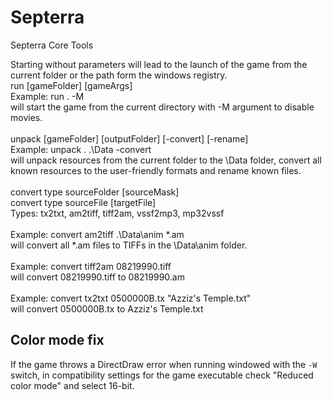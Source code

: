# Septerra
Septerra Core Tools

Starting without parameters will lead to the launch of the game from the current folder or the path form the windows registry.
<br/>
run [gameFolder] [gameArgs]<br/>
  Example: run . -M<br/>
  will start the game from the current directory with -M argument to disable movies.<br/>
<br/>
unpack [gameFolder] [outputFolder] [-convert] [-rename]<br/>
 Example: unpack . .\Data -convert<br/>
  will unpack resources from the current folder to the \Data folder, convert all known resources to the user-friendly formats and rename known files.<br/>
<br/>
convert type sourceFolder [sourceMask]<br/>
convert type sourceFile [targetFile]<br/>
  Types: tx2txt, am2tiff, tiff2am, vssf2mp3, mp32vssf<br/>
<br/>
  Example: convert am2tiff .\Data\anim *.am<br/>
  will convert all *.am files to TIFFs in the \Data\anim folder.<br/>
<br/>
  Example: convert tiff2am 08219990.tiff<br/>
  will convert 08219990.tiff to 08219990.am<br/>
<br/>
  Example: convert tx2txt 0500000B.tx "Azziz's Temple.txt"<br/>
  will convert 0500000B.tx to Azziz's Temple.txt<br/>

## Color mode fix

If the game throws a DirectDraw error when running windowed with the `-W` switch,
in compatibility settings for the game executable check "Reduced color mode"
and select 16-bit.
